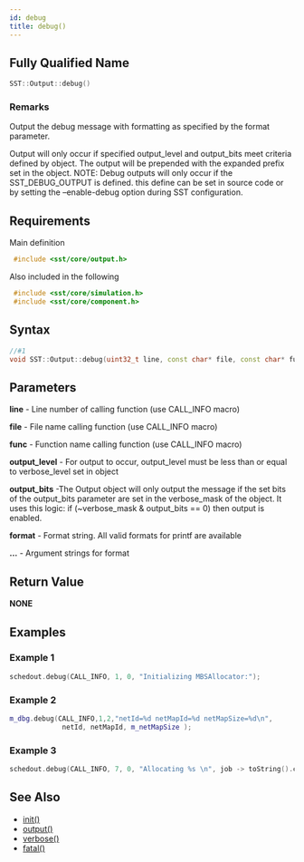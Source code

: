 ```yaml
---
id: debug
title: debug()
---
```

## Fully Qualified Name
```cpp
SST::Output::debug()
```

### Remarks
Output the debug message with formatting as specified by the format parameter.

Output will only occur if specified output_level and output_bits meet criteria defined by object. The output will be prepended with the expanded prefix set in the object. NOTE: Debug outputs will only occur if the SST_DEBUG_OUTPUT is defined. this define can be set in source code or by setting the –enable-debug option during SST configuration.

## Requirements

Main definition
```cpp
 #include <sst/core/output.h>
```

Also included in the following
```cpp
 #include <sst/core/simulation.h>
 #include <sst/core/component.h>
```

## Syntax

```cpp
//#1
void SST::Output::debug(uint32_t line, const char* file, const char* func, uint32_t output_level, uint32_t output_bits, const char* format, ... )
```

## Parameters

**line** - Line number of calling function (use CALL_INFO macro)

**file** - File name calling function (use CALL_INFO macro)

**func** - Function name calling function (use CALL_INFO macro)

**output_level** - For output to occur, output_level must be less than or equal to verbose_level set in object

**output_bits** -The Output object will only output the message if the set bits of the output_bits parameter are set in the verbose_mask of the object. It uses this logic: if (~verbose_mask & output_bits == 0) then output is enabled.

**format** - Format string. All valid formats for printf are available

**...** - Argument strings for format

## Return Value

**NONE**

## Examples

### Example 1
```cpp
schedout.debug(CALL_INFO, 1, 0, "Initializing MBSAllocator:");
```

### Example 2
```cpp
m_dbg.debug(CALL_INFO,1,2,"netId=%d netMapId=%d netMapSize=%d\n",
             netId, netMapId, m_netMapSize );
```

### Example 3
```cpp
schedout.debug(CALL_INFO, 7, 0, "Allocating %s \n", job -> toString().c_str());
```

## See Also

- [init()](cpp/output/init.md)
- [output()](cpp/output/output.md)
- [verbose()](cpp/output/verbose.md)
- [fatal()](cpp/output/fatal.md)